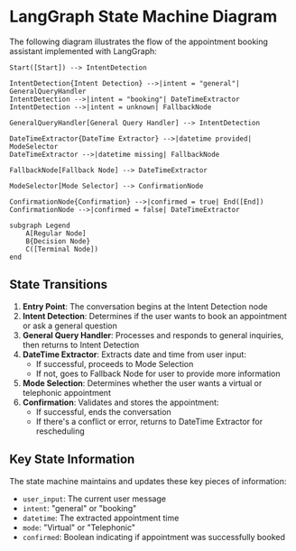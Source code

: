 # LangGraph State Machine Diagram

The following diagram illustrates the flow of the appointment booking assistant implemented with LangGraph:

    Start([Start]) --> IntentDetection
    
    IntentDetection{Intent Detection} -->|intent = "general"| GeneralQueryHandler
    IntentDetection -->|intent = "booking"| DateTimeExtractor
    IntentDetection -->|intent = unknown| FallbackNode
    
    GeneralQueryHandler[General Query Handler] --> IntentDetection
    
    DateTimeExtractor{DateTime Extractor} -->|datetime provided| ModeSelector
    DateTimeExtractor -->|datetime missing| FallbackNode
    
    FallbackNode[Fallback Node] --> DateTimeExtractor
    
    ModeSelector[Mode Selector] --> ConfirmationNode
    
    ConfirmationNode{Confirmation} -->|confirmed = true| End([End])
    ConfirmationNode -->|confirmed = false| DateTimeExtractor
    
    subgraph Legend
        A[Regular Node]
        B{Decision Node}
        C([Terminal Node])
    end

## State Transitions

1. **Entry Point**: The conversation begins at the Intent Detection node
2. **Intent Detection**: Determines if the user wants to book an appointment or ask a general question
3. **General Query Handler**: Processes and responds to general inquiries, then returns to Intent Detection
4. **DateTime Extractor**: Extracts date and time from user input:
   - If successful, proceeds to Mode Selection
   - If not, goes to Fallback Node for user to provide more information
5. **Mode Selection**: Determines whether the user wants a virtual or telephonic appointment
6. **Confirmation**: Validates and stores the appointment:
   - If successful, ends the conversation
   - If there's a conflict or error, returns to DateTime Extractor for rescheduling

## Key State Information

The state machine maintains and updates these key pieces of information:
- `user_input`: The current user message
- `intent`: "general" or "booking"
- `datetime`: The extracted appointment time
- `mode`: "Virtual" or "Telephonic"
- `confirmed`: Boolean indicating if appointment was successfully booked